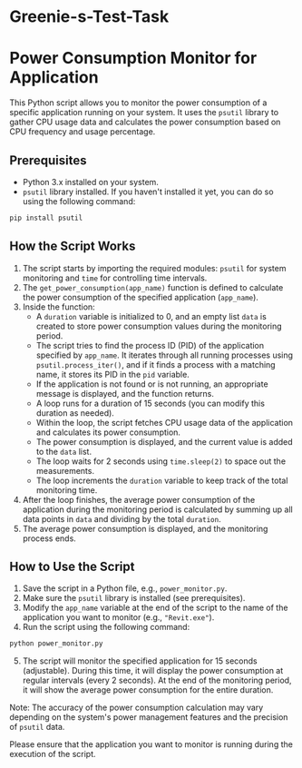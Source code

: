 # Greenie-s-Test-Task

# Power Consumption Monitor for Application

This Python script allows you to monitor the power consumption of a specific application running on your system. It uses the `psutil` library to gather CPU usage data and calculates the power consumption based on CPU frequency and usage percentage.

## Prerequisites

- Python 3.x installed on your system.
- `psutil` library installed. If you haven't installed it yet, you can do so using the following command:

```bash
pip install psutil
```

## How the Script Works

1. The script starts by importing the required modules: `psutil` for system monitoring and `time` for controlling time intervals.
2. The `get_power_consumption(app_name)` function is defined to calculate the power consumption of the specified application (`app_name`).
3. Inside the function:
   - A `duration` variable is initialized to 0, and an empty list `data` is created to store power consumption values during the monitoring period.
   - The script tries to find the process ID (PID) of the application specified by `app_name`. It iterates through all running processes using `psutil.process_iter()`, and if it finds a process with a matching name, it stores its PID in the `pid` variable.
   - If the application is not found or is not running, an appropriate message is displayed, and the function returns.
   - A loop runs for a duration of 15 seconds (you can modify this duration as needed).
   - Within the loop, the script fetches CPU usage data of the application and calculates its power consumption.
   - The power consumption is displayed, and the current value is added to the `data` list.
   - The loop waits for 2 seconds using `time.sleep(2)` to space out the measurements.
   - The loop increments the `duration` variable to keep track of the total monitoring time.
4. After the loop finishes, the average power consumption of the application during the monitoring period is calculated by summing up all data points in `data` and dividing by the total `duration`.
5. The average power consumption is displayed, and the monitoring process ends.

## How to Use the Script

1. Save the script in a Python file, e.g., `power_monitor.py`.
2. Make sure the `psutil` library is installed (see prerequisites).
3. Modify the `app_name` variable at the end of the script to the name of the application you want to monitor (e.g., `"Revit.exe"`).
4. Run the script using the following command:

```bash
python power_monitor.py
```

5. The script will monitor the specified application for 15 seconds (adjustable). During this time, it will display the power consumption at regular intervals (every 2 seconds). At the end of the monitoring period, it will show the average power consumption for the entire duration.

Note: The accuracy of the power consumption calculation may vary depending on the system's power management features and the precision of `psutil` data.

Please ensure that the application you want to monitor is running during the execution of the script.
